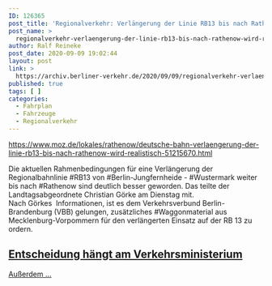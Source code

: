 ```yaml
---
ID: 126365
post_title: 'Regionalverkehr: Verlängerung der Linie RB13 bis nach Rathenow wird realistisch, aus MOZ'
post_name: >
  regionalverkehr-verlaengerung-der-linie-rb13-bis-nach-rathenow-wird-realistisch-aus-moz
author: Ralf Reineke
post_date: 2020-09-09 19:02:44
layout: post
link: >
  https://archiv.berliner-verkehr.de/2020/09/09/regionalverkehr-verlaengerung-der-linie-rb13-bis-nach-rathenow-wird-realistisch-aus-moz/
published: true
tags: [ ]
categories:
  - Fahrplan
  - Fahrzeuge
  - Regionalverkehr
---
```

https://www.moz.de/lokales/rathenow/deutsche-bahn-verlaengerung-der-linie-rb13-bis-nach-rathenow-wird-realistisch-51215670.html
<div class="mb-3 text">Die aktuellen Rahmenbedingungen für eine Verlängerung der Regionalbahnlinie #RB13 von #Berlin-Jungfernheide - #Wustermark weiter bis nach #Rathenow sind deutlich besser geworden. Das teilte der Landtagsabgeordnete Christian Görke am Dienstag mit.</div>
<div class="row justify-content-center "></div>
<div class="mb-3 text">Nach Görkes  Informationen, ist es dem Verkehrsverbund Berlin-Brandenburg (VBB) gelungen, zusätzliches #Waggonmaterial aus Mecklenburg-Vorpommern für den verlängerten Einsatz auf der RB 13 zu ordern.</div>
<div class="mb-3 text"></div>
<h2><a href="https://www.moz.de/lokales/rathenow/deutsche-bahn-verlaengerung-der-linie-rb13-bis-nach-rathenow-wird-realistisch-51215670.html">Entscheidung hängt am Verkehrsministerium</a></h2>
<div class="mb-3 text"><a href="https://www.moz.de/lokales/rathenow/deutsche-bahn-verlaengerung-der-linie-rb13-bis-nach-rathenow-wird-realistisch-51215670.html">Außerdem ...</a></div>